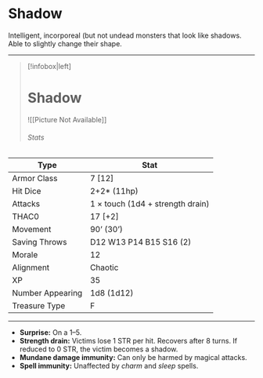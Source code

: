 # Shadow

Intelligent, incorporeal (but not undead monsters that look like shadows. Able to slightly change their shape.

------
> [!infobox|left] 
>  # Shadow
>  ![[Picture Not Available]] 
>  ###### Stats 
| Type                    | Stat        |
| ---------------- | ------------------------------ | 
| Armor Class     | 7 [12]                           |
| Hit Dice         | 2+2* (11hp)                      |
| Attacks          | 1 × touch (1d4 + strength drain) |
| THAC0            | 17 [+2]                          |
| Movement         | 90’ (30’)                        |
| Saving Throws    | D12 W13 P14 B15 S16 (2)          |
| Morale           | 12                               |
| Alignment        | Chaotic                          |
| XP               | 35                               |
| Number Appearing | 1d8 (1d12)                       |
| Treasure Type    | F                                |

------

- **Surprise:** On a 1–5.
- **Strength drain:** Victims lose 1 STR per hit. Recovers after 8 turns. If reduced to 0 STR, the victim becomes a shadow.
- **Mundane damage immunity:** Can only be harmed by magical attacks.
- **Spell immunity:** Unaffected by *charm* and *sleep* spells.